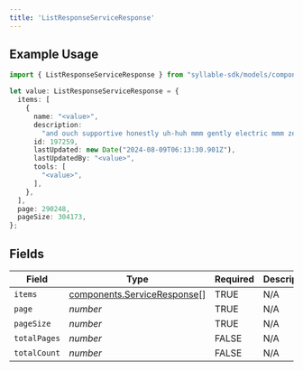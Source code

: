 ```yaml
---
title: 'ListResponseServiceResponse'
---
```


## Example Usage

```typescript
import { ListResponseServiceResponse } from "syllable-sdk/models/components";

let value: ListResponseServiceResponse = {
  items: [
    {
      name: "<value>",
      description:
        "and ouch supportive honestly uh-huh mmm gently electric mmm zen",
      id: 197259,
      lastUpdated: new Date("2024-08-09T06:13:30.901Z"),
      lastUpdatedBy: "<value>",
      tools: [
        "<value>",
      ],
    },
  ],
  page: 290248,
  pageSize: 304173,
};
```

## Fields

| Field                                                                      | Type                                                                       | Required                                                                   | Description                                                                |
| -------------------------------------------------------------------------- | -------------------------------------------------------------------------- | -------------------------------------------------------------------------- | -------------------------------------------------------------------------- |
| `items`                                                                    | [components.ServiceResponse](/sdk-docs/models/components/serviceresponse)[] | TRUE                                                         | N/A                                                                        |
| `page`                                                                     | *number*                                                                   | TRUE                                                         | N/A                                                                        |
| `pageSize`                                                                 | *number*                                                                   | TRUE                                                         | N/A                                                                        |
| `totalPages`                                                               | *number*                                                                   | FALSE                                                         | N/A                                                                        |
| `totalCount`                                                               | *number*                                                                   | FALSE                                                         | N/A                                                                        |